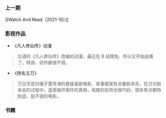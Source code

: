 ### 上一期

[[Watch And Read（2021-10）]]

### 影视作品

- 《凡人修仙传》动漫

> 忘语的《凡人修仙传》改编的动漫，最近在 B 站限免，所以又开始追番了。特效、动作都很不错。

- 《扬名立万》

> 万合天宜刘循子墨导演的悬疑喜剧电影，故事框架有点像剧本杀，在讨论剧本会的过程中，逐渐揭开案件的真相，结尾的反转也很巧妙。很多笑点都特别逗。挺不错的电影。

### 书籍



